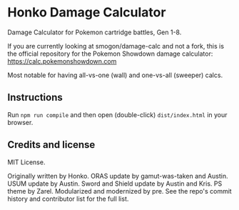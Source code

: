 Honko Damage Calculator
=======================

Damage Calculator for Pokemon cartridge battles, Gen 1-8.

If you are currently looking at smogon/damage-calc and not a fork, this
is the official repository for the Pokemon Showdown damage calculator:
https://calc.pokemonshowdown.com

Most notable for having all-vs-one (wall) and one-vs-all (sweeper) calcs.

Instructions
------------

Run `npm run compile` and then open (double-click) `dist/index.html` in your browser.

Credits and license
-------------------

MIT License.

Originally written by Honko. ORAS update by gamut-was-taken and Austin. USUM update by Austin. Sword and Shield update by Austin and Kris. PS theme by Zarel.
Modularized and modernized by pre. See the repo's commit history and contributor list for the full list.
